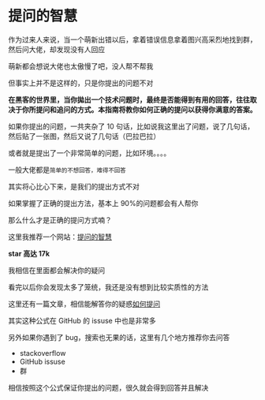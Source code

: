 # 提问的智慧

作为过来人来说，当一个萌新出错以后，拿着错误信息拿着图兴高采烈地找到群，然后问大佬，却发现没有人回应

萌新都会想说大佬也太傲慢了吧，没人帮不帮我

但事实上并不是这样的，只是你提出的问题不对

**在黑客的世界里，当你拋出一个技术问题时，最终是否能得到有用的回答，往往取决于你所提问和追问的方式。本指南将教你如何正确的提问以获得你满意的答案。**

如果你提出的问题，一共夹杂了 10 句话，比如说我这里出了问题，说了几句话，然后贴了一张图，然后又说了几句话（巴拉巴拉）

或者就是提出了一个非常简单的问题，比如环境。。。。

一般大佬都是`简单的不想回答，难得不回答`

其实将心比心下来，是我们的提出方式不对

如果掌握了正确的提出方法，基本上 90%的问题都会有人帮你

那么什么才是正确的提问方式喃？

这里我推荐一个网站：[提问的智慧](https://github.com/ryanhanwu/How-To-Ask-Questions-The-Smart-Way)

**star 高达 17k**

我相信在里面都会解决你的疑问

看完以后你会发现太多了笼统，我还是没有想到比较实质性的方法

这里还有一篇文章，相信能解答你的疑惑[如何提问](https://www.yuque.com/docs/share/aedf72a6-e5e5-4bf4-b95f-12c19dddffdd)

其实这种公式在 GitHub 的 issuse 中也是非常多


另外如果你遇到了 bug，搜索也无果的话，这里有几个地方推荐你去问答

- stackoverflow
- GitHub issuse
- 群

相信按照这个公式保证你提出的问题，很久就会得到回答并且解决
